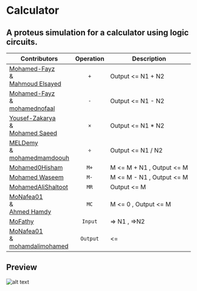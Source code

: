 # Calculator
## A proteus simulation for a calculator using logic circuits.
| Contributors                                                                                                                     |  Operation    |       Description          |
|  -----------                                                                                                                     |  :---:        |       -----------          |
|[Mohamed-Fayz](https://github.com/Mohamed-Fayz) <br/>&<br/>[Mahmoud Elsayed](https://www.facebook.com/hapyp.alpy.96)              |      `+`      |  Output <= N1 + N2         |
|[Mohamed-Fayz](https://github.com/Mohamed-Fayz)<br/>&<br/>[mohamednofaal](https://github.com/mohamednofaal)                       |      `-`      |  Output <= N1 - N2         |
|[Yousef-Zakarya](https://github.com/usf664)<br/>&<br/>[Mohamed Saeed]()                                                           |      `×`      |  Output <= N1 * N2         |
|[MELDemy](https://github.com/ELDemy)<br/>&<br/>[mohamedmamdoouh](https://github.com/mohamedmamdoouh)                             |      `÷`      |  Output <= N1 / N2         |
|[Mohamed0Hisham](https://github.com/Mohamed0Hisham)                                                                               |      `M+`     |  M <= M + N1 , Output <= M |
|[Mohamed Waseem](https://github.com/Mohammed973-ai)                                                                               |      `M-`     |  M <= M - N1 , Output <= M |
|[MohamedAliShaltoot](https://github.com/MohamedAliShaltoot)                                                                       |      `MR`     |  Output <= M               |
|[MoNafea01](https://github.com/MoNafea01) <br/>&<br/>[Ahmed Hamdy](https://github.com/Ahmed-1412)                                 |      `MC`     |  M <= 0 , Output <= M      |
|[MoFathy](https://github.com/Mo1321)                                                                                              |     `Input`   |  => N1 , =>N2              |
|[MoNafea01](https://github.com/MoNafea01)<br/>&<br/>[mohamdalimohamed](https://github.com/mohamdalimohamed)                       |     `Output`  |   <=                       | 

## Preview
![alt text](https://raw.githubusercontent.com/MELDemy/Calculator/main/calc_final_page-0001.jpg)
